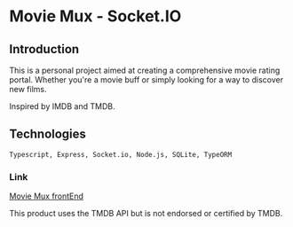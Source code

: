 # Movie Mux - Socket.IO

## Introduction

This is a personal project aimed at creating a comprehensive movie rating portal. Whether you're a movie buff or simply looking for a way to discover new films.

Inspired by IMDB and TMDB.

## Technologies

```
Typescript, Express, Socket.io, Node.js, SQLite, TypeORM
```

### Link

[Movie Mux frontEnd](https://github.com/HenriqueMendesCoelho/moviemux)

This product uses the TMDB API but is not endorsed or certified by TMDB.
